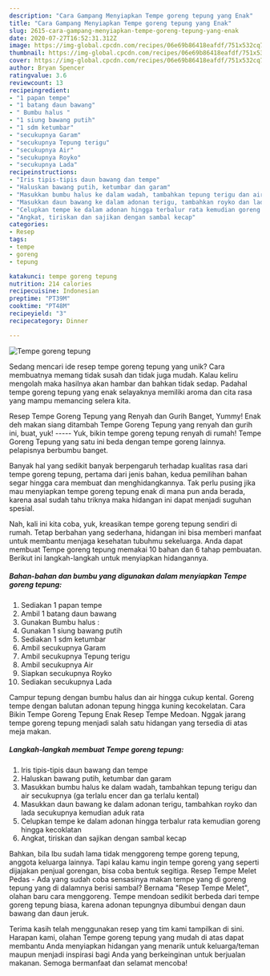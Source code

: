 ```yaml
---
description: "Cara Gampang Menyiapkan Tempe goreng tepung yang Enak"
title: "Cara Gampang Menyiapkan Tempe goreng tepung yang Enak"
slug: 2615-cara-gampang-menyiapkan-tempe-goreng-tepung-yang-enak
date: 2020-07-27T16:52:31.312Z
image: https://img-global.cpcdn.com/recipes/06e69b86418eafdf/751x532cq70/tempe-goreng-tepung-foto-resep-utama.jpg
thumbnail: https://img-global.cpcdn.com/recipes/06e69b86418eafdf/751x532cq70/tempe-goreng-tepung-foto-resep-utama.jpg
cover: https://img-global.cpcdn.com/recipes/06e69b86418eafdf/751x532cq70/tempe-goreng-tepung-foto-resep-utama.jpg
author: Bryan Spencer
ratingvalue: 3.6
reviewcount: 13
recipeingredient:
- "1 papan tempe"
- "1 batang daun bawang"
- " Bumbu halus "
- "1 siung bawang putih"
- "1 sdm ketumbar"
- "secukupnya Garam"
- "secukupnya Tepung terigu"
- "secukupnya Air"
- "secukupnya Royko"
- "secukupnya Lada"
recipeinstructions:
- "Iris tipis-tipis daun bawang dan tempe"
- "Haluskan bawang putih, ketumbar dan garam"
- "Masukkan bumbu halus ke dalam wadah, tambahkan tepung terigu dan air secukupnya (ga terlalu encer dan ga terlalu kental)"
- "Masukkan daun bawang ke dalam adonan terigu, tambahkan royko dan lada secukupnya kemudian aduk rata"
- "Celupkan tempe ke dalam adonan hingga terbalur rata kemudian goreng hingga kecoklatan"
- "Angkat, tiriskan dan sajikan dengan sambal kecap"
categories:
- Resep
tags:
- tempe
- goreng
- tepung

katakunci: tempe goreng tepung 
nutrition: 214 calories
recipecuisine: Indonesian
preptime: "PT39M"
cooktime: "PT48M"
recipeyield: "3"
recipecategory: Dinner

---
```



![Tempe goreng tepung](https://img-global.cpcdn.com/recipes/06e69b86418eafdf/751x532cq70/tempe-goreng-tepung-foto-resep-utama.jpg)

Sedang mencari ide resep tempe goreng tepung yang unik? Cara membuatnya memang tidak susah dan tidak juga mudah. Kalau keliru mengolah maka hasilnya akan hambar dan bahkan tidak sedap. Padahal tempe goreng tepung yang enak selayaknya memiliki aroma dan cita rasa yang mampu memancing selera kita.

Resep Tempe Goreng Tepung yang Renyah dan Gurih Banget, Yummy! Enak deh makan siang ditambah Tempe Goreng Tepung yang renyah dan gurih ini, buat, yuk! ----- Yuk, bikin tempe goreng tepung renyah di rumah! Tempe Goreng Tepung yang satu ini beda dengan tempe goreng lainnya. pelapisnya berbumbu banget.

Banyak hal yang sedikit banyak berpengaruh terhadap kualitas rasa dari tempe goreng tepung, pertama dari jenis bahan, kedua pemilihan bahan segar hingga cara membuat dan menghidangkannya. Tak perlu pusing jika mau menyiapkan tempe goreng tepung enak di mana pun anda berada, karena asal sudah tahu triknya maka hidangan ini dapat menjadi suguhan spesial.


Nah, kali ini kita coba, yuk, kreasikan tempe goreng tepung sendiri di rumah. Tetap berbahan yang sederhana, hidangan ini bisa memberi manfaat untuk membantu menjaga kesehatan tubuhmu sekeluarga. Anda dapat membuat Tempe goreng tepung memakai 10 bahan dan 6 tahap pembuatan. Berikut ini langkah-langkah untuk menyiapkan hidangannya.

<!--inarticleads1-->

##### Bahan-bahan dan bumbu yang digunakan dalam menyiapkan Tempe goreng tepung:

1. Sediakan 1 papan tempe
1. Ambil 1 batang daun bawang
1. Gunakan  Bumbu halus :
1. Gunakan 1 siung bawang putih
1. Sediakan 1 sdm ketumbar
1. Ambil secukupnya Garam
1. Ambil secukupnya Tepung terigu
1. Ambil secukupnya Air
1. Siapkan secukupnya Royko
1. Sediakan secukupnya Lada


Campur tepung dengan bumbu halus dan air hingga cukup kental. Goreng tempe dengan balutan adonan tepung hingga kuning kecokelatan. Cara Bikin Tempe Goreng Tepung Enak Resep Tempe Medoan. Nggak jarang tempe goreng tepung menjadi salah satu hidangan yang tersedia di atas meja makan. 

<!--inarticleads2-->

##### Langkah-langkah membuat Tempe goreng tepung:

1. Iris tipis-tipis daun bawang dan tempe
1. Haluskan bawang putih, ketumbar dan garam
1. Masukkan bumbu halus ke dalam wadah, tambahkan tepung terigu dan air secukupnya (ga terlalu encer dan ga terlalu kental)
1. Masukkan daun bawang ke dalam adonan terigu, tambahkan royko dan lada secukupnya kemudian aduk rata
1. Celupkan tempe ke dalam adonan hingga terbalur rata kemudian goreng hingga kecoklatan
1. Angkat, tiriskan dan sajikan dengan sambal kecap


Bahkan, bila Ibu sudah lama tidak menggoreng tempe goreng tepung, anggota keluarga lainnya. Tapi kalau kamu ingin tempe goreng yang seperti dijajakan penjual gorengan, bisa coba bentuk segitiga. Resep Tempe Melet Pedas - Ada yang sudah coba sensasinya makan tempe yang di goreng tepung yang di dalamnya berisi sambal? Bernama &#34;Resep Tempe Melet&#34;, olahan baru cara menggoreng. Tempe mendoan sedikit berbeda dari tempe goreng tepung biasa, karena adonan tepungnya dibumbui dengan daun bawang dan daun jeruk. 

Terima kasih telah menggunakan resep yang tim kami tampilkan di sini. Harapan kami, olahan Tempe goreng tepung yang mudah di atas dapat membantu Anda menyiapkan hidangan yang menarik untuk keluarga/teman maupun menjadi inspirasi bagi Anda yang berkeinginan untuk berjualan makanan. Semoga bermanfaat dan selamat mencoba!
